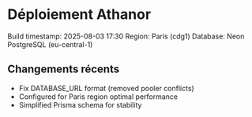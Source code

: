 # Déploiement Athanor

Build timestamp: 2025-08-03 17:30
Region: Paris (cdg1)
Database: Neon PostgreSQL (eu-central-1)

## Changements récents
- Fix DATABASE_URL format (removed pooler conflicts)
- Configured for Paris region optimal performance
- Simplified Prisma schema for stability